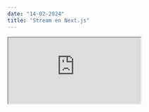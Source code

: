 ```yaml
---
date: "14-02-2024"
title: "Stream en Next.js"
---
```

<iframe src="https://www.youtube.com/embed/K4E2RcDuIX4" allowfullscreen></iframe>
